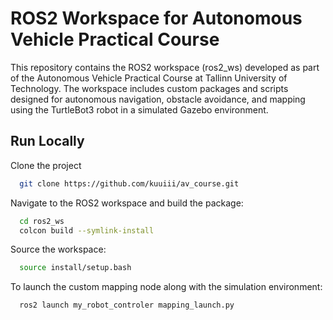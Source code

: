 # ROS2 Workspace for Autonomous Vehicle Practical Course

This repository contains the ROS2 workspace (ros2_ws) developed as part of the Autonomous Vehicle Practical Course at Tallinn University of Technology. The workspace includes custom packages and scripts designed for autonomous navigation, obstacle avoidance, and mapping using the TurtleBot3 robot in a simulated Gazebo environment.

## Run Locally

Clone the project

```bash
  git clone https://github.com/kuuiii/av_course.git
```

Navigate to the ROS2 workspace and build the package:

```bash
  cd ros2_ws
  colcon build --symlink-install
```

Source the workspace:

```bash
  source install/setup.bash
```

To launch the custom mapping node along with the simulation environment:

```bash
  ros2 launch my_robot_controler mapping_launch.py
```


